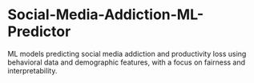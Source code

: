 # Social-Media-Addiction-ML-Predictor
ML models predicting social media addiction and productivity loss using behavioral data and demographic features, with a focus on fairness and interpretability.
